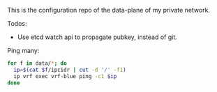 

This is the configuration repo of the data-plane of my private network.

Todos:

- Use etcd watch api to propagate pubkey, instead of git.

Ping many:

```sh
for f in data/*; do
  ip=$(cat $f/ipcidr | cut -d '/' -f1)
  ip vrf exec vrf-blue ping -c1 $ip
done
```
